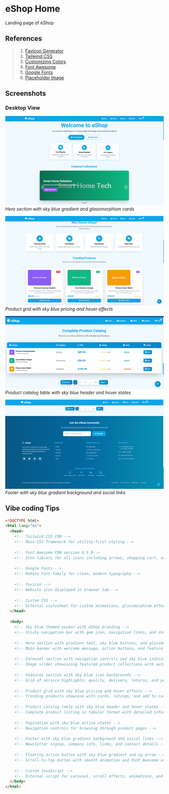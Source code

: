 # eShop Home

Landing page of eShop

## References

> 1. [Favicon Generator](https://favicon.io/)
> 1. [Tailwind CSS](https://cdn.tailwindcss.com)
> 1. [Customizing Colors](https://v3.tailwindcss.com/docs/customizing-colors)
> 1. [Font Awesome](https://cdnjs.cloudflare.com/ajax/libs/font-awesome/6.5.0/css/all.min.css)
> 1. [Google Fonts](https://fonts.googleapis.com/css2?family=Roboto:wght@400;500;700&display=swap)
> 1. [Placeholder Image](https://placehold.co/1200x500/8B5CF6/FFFFFF?text=Premium+Gaming+Setup)

## Screenshots

### Desktop View

![eShop Homepage - Desktop](./docs/images/desktop-hero.PNG)
_Hero section with sky blue gradient and glassmorphism cards_

![eShop Products - Desktop](./docs/images/desktop-products.PNG)
_Product grid with sky blue pricing and hover effects_

![eShop Table - Desktop](./docs/images/desktop-table.PNG)
_Product catalog table with sky blue header and hover states_

![eShop Footer - Desktop](./docs/images/desktop-footer.PNG)
_Footer with sky blue gradient background and social links_

## Vibe coding Tips

```html
<!DOCTYPE html>
<html lang="en">
  <head>
    <!-- Tailwind CSS CDN -->
    <!-- Main CSS framework for utility-first styling -->

    <!-- Font Awesome CDN version 6.5.0-->
    <!-- Icon library for all icons including arrows, shopping cart, social media etc -->

    <!-- Google Fonts -->
    <!-- Roboto font family for clean, modern typography -->

    <!-- Favicon -->
    <!-- Website icon displayed in browser tab -->

    <!-- Custom CSS -->
    <!-- External stylesheet for custom animations, glassmorphism effects, and blue theme -->
  </head>

  <body>
    <!-- Sky blue themed navbar with eShop branding -->
    <!-- Sticky navigation bar with gem icon, navigation links, and shopping cart badge -->

    <!-- Hero section with gradient text, sky blue buttons, and glassmorphism cards -->
    <!-- Main banner with welcome message, action buttons, and feature highlights -->

    <!-- Carousel section with navigation controls and sky blue indicators -->
    <!-- Image slider showcasing featured product collections with auto-play -->

    <!-- Features section with sky blue icon backgrounds -->
    <!-- Grid of service highlights: quality, delivery, returns, and pricing -->

    <!-- Product grid with sky blue pricing and hover effects -->
    <!-- Trending products showcase with cards, ratings, and add to cart buttons -->

    <!-- Product catalog table with sky blue header and hover states -->
    <!-- Complete product listing in tabular format with detailed information -->

    <!-- Pagination with sky blue active states -->
    <!-- Navigation controls for browsing through product pages -->

    <!-- Footer with sky blue gradient background and social links -->
    <!-- Newsletter signup, company info, links, and contact details -->

    <!-- Floating action button with sky blue gradient and up arrow -->
    <!-- Scroll-to-top button with smooth animation and Font Awesome arrow icon -->

    <!-- Custom JavaScript -->
    <!-- External script for carousel, scroll effects, animations, and interactions -->
  </body>
</html>
```
